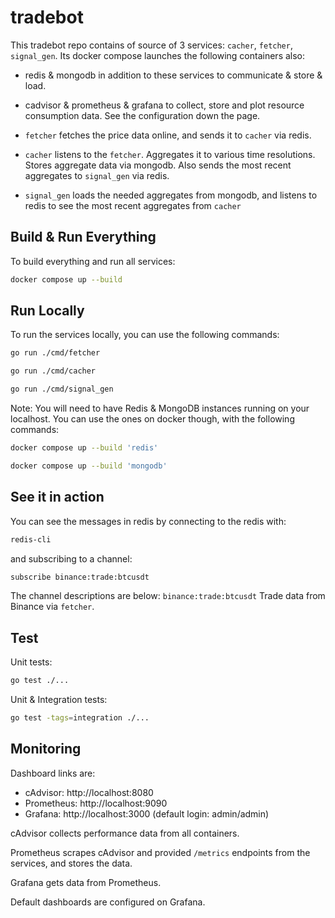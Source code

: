# tradebot

This tradebot repo contains of source of 3 services: `cacher`, `fetcher`, `signal_gen`.
Its docker compose launches the following containers also:
- redis & mongodb in addition to these services to communicate & store & load.
- cadvisor & prometheus & grafana to collect, store and plot resource consumption data. See the configuration down the page.

- `fetcher` fetches the price data online, and sends it to `cacher` via redis.
- `cacher` listens to the `fetcher`. Aggregates it to various time resolutions. Stores aggregate data via mongodb. Also sends the most recent aggregates to `signal_gen`  via redis.
- `signal_gen` loads the needed aggregates from mongodb, and listens to redis to see the most recent aggregates from `cacher`

## Build & Run Everything

To build everything and run all services:

```bash
docker compose up --build
```

## Run Locally

To run the services locally, you can use the following commands:

```bash
go run ./cmd/fetcher
```
```bash
go run ./cmd/cacher
```
```bash
go run ./cmd/signal_gen
```

Note: You will need to have Redis & MongoDB instances running on your localhost. You can use the ones on docker though, with the following commands:

```bash
docker compose up --build 'redis'
```
```bash
docker compose up --build 'mongodb'
```

## See it in action

You can see the messages in redis by connecting to the redis with:

```bash
redis-cli
```

and subscribing to a channel:
```bash
subscribe binance:trade:btcusdt
```

The channel descriptions are below:
`binance:trade:btcusdt` Trade data from Binance via `fetcher`.


## Test

Unit tests:
```bash
go test ./...
```

Unit & Integration tests:
```bash
go test -tags=integration ./...
```

## Monitoring

Dashboard links are:
- cAdvisor: http://localhost:8080
- Prometheus: http://localhost:9090
- Grafana: http://localhost:3000 (default login: admin/admin)

cAdvisor collects performance data from all containers.

Prometheus scrapes cAdvisor and provided `/metrics` endpoints from the services, and stores the data.

Grafana gets data from Prometheus.

Default dashboards are configured on Grafana.